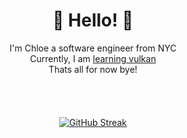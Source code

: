 <html>
    <div align="center">
        <h1>🌸 Hello! 🌸</h1>
    <body>
        I'm Chloe a software engineer from NYC
        <div>
            Currently, I am <a href="https://github.com/LocalGoddess/learning-vulkan">learning vulkan</a>
        </div>
        <div>
            Thats all for now bye!
        </div>
        <br> <br> <br> <br>
        <a href="https://git.io/streak-stats"><img src="https://streak-stats.demolab.com/?user=LocalGoddess&theme=dark" alt="GitHub Streak" /></a>
    </body>
    </div>
</html>
